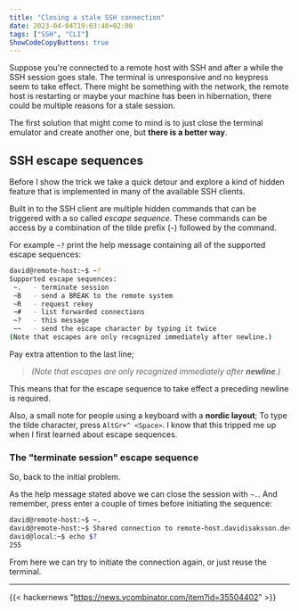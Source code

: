 ```yaml
---
title: "Closing a stale SSH connection"
date: 2023-04-04T19:03:48+02:00
tags: ["SSH", "CLI"]
ShowCodeCopyButtons: true
---
```


Suppose you're connected to a remote host with SSH and after a while the SSH
session goes stale. The terminal is unresponsive and no keypress seem to take
effect. There might be something with the network, the remote host is
restarting or maybe your machine has been in hibernation, there could be
multiple reasons for a stale session.

The first solution that might come to mind is to just close the terminal
emulator and create another one, but **there is a better way**.

## SSH escape sequences

Before I show the trick we take a quick detour and explore a kind of hidden
feature that is implemented in many of the available SSH clients.

Built in to the SSH client are multiple hidden commands that can be triggered
with a so called *escape sequence*. These commands can be access by a
combination of the tilde prefix (`~`) followed by the command.

For example `~?` print the help message containing all of the supported escape
sequences:

```bash
david@remote-host:~$ ~?
Supported escape sequences:
 ~.   - terminate session
 ~B   - send a BREAK to the remote system
 ~R   - request rekey
 ~#   - list forwarded connections
 ~?   - this message
 ~~   - send the escape character by typing it twice
(Note that escapes are only recognized immediately after newline.)
```

Pay extra attention to the last line;

> *(Note that escapes are only recognized immediately after **newline**.)*

This means that for the escape sequence to take effect a preceding newline is
required.

Also, a small note for people using a keyboard with a **nordic layout**; To
type the tilde character, press `AltGr+^ <Space>`. I know that this tripped me
up when I first learned about escape sequences.

### The "terminate session" escape sequence

So, back to the initial problem.

As the help message stated above we can close the session with `~.`. And
remember, press enter a couple of times before initiating the sequence:

```bash
david@remote-host:~$ ~.
david@remote-host:~$ Shared connection to remote-host.davidisaksson.dev closed.
david@local:~$ echo $?
255
```

From here we can try to initiate the connection again, or just reuse the terminal.

---

{{< hackernews "https://news.ycombinator.com/item?id=35504402" >}}
